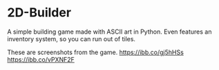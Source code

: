 # 2D-Builder
A simple building game made with ASCII art in Python. Even features an inventory system, so you can run out of tiles.

These are screenshots from the game.
https://ibb.co/gj5hHSs
https://ibb.co/vPXNF2F
